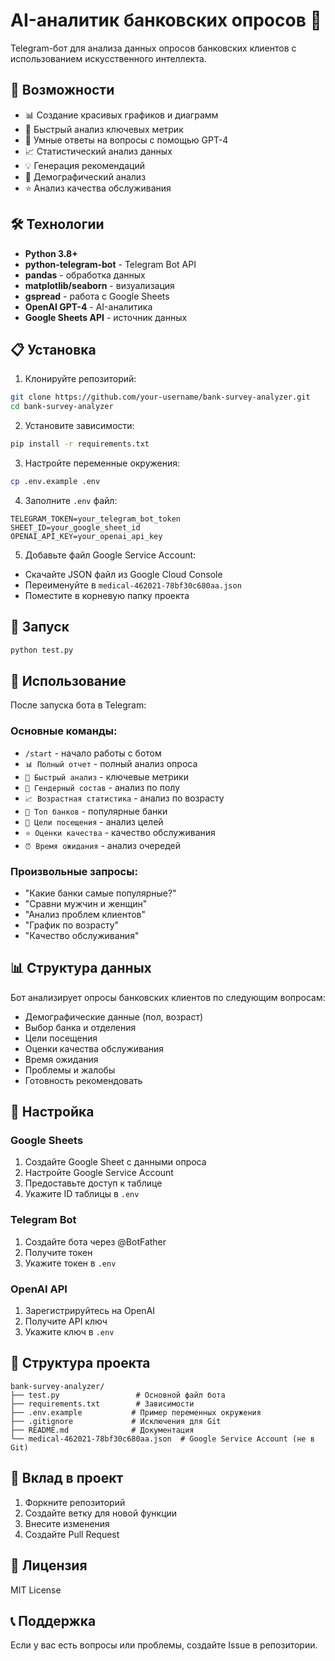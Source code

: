 # AI-аналитик банковских опросов 🤖

Telegram-бот для анализа данных опросов банковских клиентов с использованием искусственного интеллекта.

## 🚀 Возможности

- 📊 Создание красивых графиков и диаграмм
- 🎯 Быстрый анализ ключевых метрик
- 🤖 Умные ответы на вопросы с помощью GPT-4
- 📈 Статистический анализ данных
- 💡 Генерация рекомендаций
- 👥 Демографический анализ
- ⭐ Анализ качества обслуживания

## 🛠 Технологии

- **Python 3.8+**
- **python-telegram-bot** - Telegram Bot API
- **pandas** - обработка данных
- **matplotlib/seaborn** - визуализация
- **gspread** - работа с Google Sheets
- **OpenAI GPT-4** - AI-аналитика
- **Google Sheets API** - источник данных

## 📋 Установка

1. Клонируйте репозиторий:
```bash
git clone https://github.com/your-username/bank-survey-analyzer.git
cd bank-survey-analyzer
```

2. Установите зависимости:
```bash
pip install -r requirements.txt
```

3. Настройте переменные окружения:
```bash
cp .env.example .env
```

4. Заполните `.env` файл:
```
TELEGRAM_TOKEN=your_telegram_bot_token
SHEET_ID=your_google_sheet_id
OPENAI_API_KEY=your_openai_api_key
```

5. Добавьте файл Google Service Account:
- Скачайте JSON файл из Google Cloud Console
- Переименуйте в `medical-462021-78bf30c680aa.json`
- Поместите в корневую папку проекта

## 🚀 Запуск

```bash
python test.py
```

## 📱 Использование

После запуска бота в Telegram:

### Основные команды:
- `/start` - начало работы с ботом
- `📊 Полный отчет` - полный анализ опроса
- `🎯 Быстрый анализ` - ключевые метрики
- `👥 Гендерный состав` - анализ по полу
- `📈 Возрастная статистика` - анализ по возрасту
- `🏦 Топ банков` - популярные банки
- `💼 Цели посещения` - анализ целей
- `⭐ Оценки качества` - качество обслуживания
- `⏰ Время ожидания` - анализ очередей

### Произвольные запросы:
- "Какие банки самые популярные?"
- "Сравни мужчин и женщин"
- "Анализ проблем клиентов"
- "График по возрасту"
- "Качество обслуживания"

## 📊 Структура данных

Бот анализирует опросы банковских клиентов по следующим вопросам:
- Демографические данные (пол, возраст)
- Выбор банка и отделения
- Цели посещения
- Оценки качества обслуживания
- Время ожидания
- Проблемы и жалобы
- Готовность рекомендовать

## 🔧 Настройка

### Google Sheets
1. Создайте Google Sheet с данными опроса
2. Настройте Google Service Account
3. Предоставьте доступ к таблице
4. Укажите ID таблицы в `.env`

### Telegram Bot
1. Создайте бота через @BotFather
2. Получите токен
3. Укажите токен в `.env`

### OpenAI API
1. Зарегистрируйтесь на OpenAI
2. Получите API ключ
3. Укажите ключ в `.env`

## 📁 Структура проекта

```
bank-survey-analyzer/
├── test.py                 # Основной файл бота
├── requirements.txt        # Зависимости
├── .env.example           # Пример переменных окружения
├── .gitignore             # Исключения для Git
├── README.md              # Документация
└── medical-462021-78bf30c680aa.json  # Google Service Account (не в Git)
```

## 🤝 Вклад в проект

1. Форкните репозиторий
2. Создайте ветку для новой функции
3. Внесите изменения
4. Создайте Pull Request

## 📄 Лицензия

MIT License

## 📞 Поддержка

Если у вас есть вопросы или проблемы, создайте Issue в репозитории. 